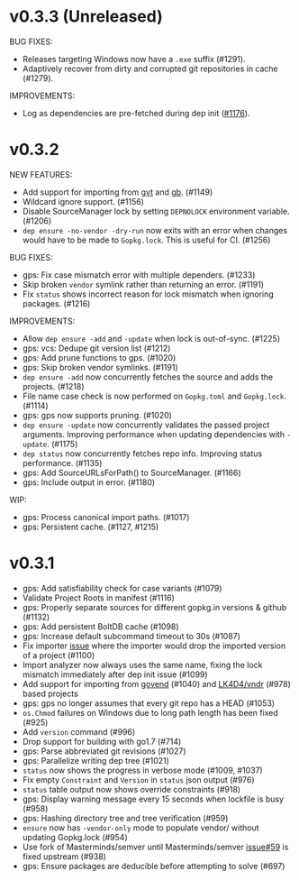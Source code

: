 # v0.3.3 (Unreleased)

BUG FIXES:

* Releases targeting Windows now have a `.exe` suffix (#1291).
* Adaptively recover from dirty and corrupted git repositories in cache (#1279).

IMPROVEMENTS:

* Log as dependencies are pre-fetched during dep init ([#1176](https://github.com/golang/dep/pull/1176)).

# v0.3.2

NEW FEATURES:

* Add support for importing from [gvt](https://github.com/FiloSottile/gvt)
and [gb](https://godoc.org/github.com/constabulary/gb/cmd/gb-vendor).
(#1149)
* Wildcard ignore support. (#1156)
* Disable SourceManager lock by setting `DEPNOLOCK` environment variable.
(#1206)
* `dep ensure -no-vendor -dry-run` now exits with an error when changes would
have to be made to `Gopkg.lock`. This is useful for CI. (#1256)

BUG FIXES:

* gps: Fix case mismatch error with multiple dependers. (#1233)
* Skip broken `vendor` symlink rather than returning an error. (#1191)
* Fix `status` shows incorrect reason for lock mismatch when ignoring packages.
(#1216)

IMPROVEMENTS:

* Allow `dep ensure -add` and `-update` when lock is out-of-sync. (#1225)
* gps: vcs: Dedupe git version list (#1212)
* gps: Add prune functions to gps. (#1020)
* gps: Skip broken vendor symlinks. (#1191)
* `dep ensure -add` now concurrently fetches the source and adds the projects.
(#1218)
* File name case check is now performed on `Gopkg.toml` and `Gopkg.lock`.
(#1114)
* gps: gps now supports pruning. (#1020)
* `dep ensure -update` now concurrently validates the passed project arguments.
Improving performance when updating dependencies with `-update`. (#1175)
* `dep status` now concurrently fetches repo info. Improving status performance.
(#1135)
* gps: Add SourceURLsForPath() to SourceManager. (#1166)
* gps: Include output in error. (#1180)

WIP:

* gps: Process canonical import paths. (#1017)
* gps: Persistent cache. (#1127, #1215)


# v0.3.1

* gps: Add satisfiability check for case variants (#1079)
* Validate Project Roots in manifest (#1116)
* gps: Properly separate sources for different gopkg.in versions & github
(#1132)
* gps: Add persistent BoltDB cache (#1098)
* gps: Increase default subcommand timeout to 30s (#1087)
* Fix importer [issue](https://github.com/golang/dep/issues/939) where the
importer would drop the imported version of a project (#1100)
* Import analyzer now always uses the same name, fixing the lock mismatch
immediately after dep init issue (#1099)
* Add support for importing from [govend](https://github.com/govend/govend)
(#1040) and [LK4D4/vndr](https://github.com/LK4D4/vndr) (#978) based projects
* gps: gps no longer assumes that every git repo has a HEAD (#1053)
* `os.Chmod` failures on Windows due to long path length has been fixed (#925)
* Add `version` command (#996)
* Drop support for building with go1.7 (#714)
* gps: Parse abbreviated git revisions (#1027)
* gps: Parallelize writing dep tree (#1021)
* `status` now shows the progress in verbose mode (#1009, #1037)
* Fix empty `Constraint` and `Version` in `status` json output (#976)
* `status` table output now shows override constraints (#918)
* gps: Display warning message every 15 seconds when lockfile is busy (#958)
* gps: Hashing directory tree and tree verification (#959)
* `ensure` now has `-vendor-only` mode to populate vendor/ without updating
Gopkg.lock (#954)
* Use fork of Masterminds/semver until
Masterminds/semver [issue#59](https://github.com/Masterminds/semver/issues/59)
is fixed upstream (#938)
* gps: Ensure packages are deducible before attempting to solve (#697)
